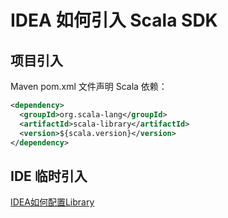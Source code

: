 # IDEA 如何引入 Scala SDK

## 项目引入

Maven pom.xml 文件声明 Scala 依赖：
```xml
<dependency>  
  <groupId>org.scala-lang</groupId>  
  <artifactId>scala-library</artifactId>  
  <version>${scala.version}</version>  
</dependency>
```

## IDE 临时引入

[IDEA如何配置Library](work/tools/IT/JetBrains/IDEA/solution/IDEA如何配置Library.md)